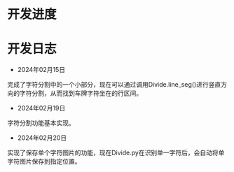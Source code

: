 # 开发进度

# 开发日志

- 2024年02月15日

完成了字符分割中的一个小部分，现在可以通过调用Divide.line_seg()进行竖直方向的字符分割，从而找到车牌字符坐在的行区间。

- 2024年02月19日

字符分割功能基本实现。

- 2024年02月20日

实现了保存单个字符图片的功能，现在Divide.py在识别单一字符后，会自动将单字符图片保存到指定位置。
